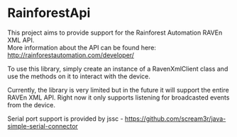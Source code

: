 # RainforestApi
This project aims to provide support for the Rainforest Automation RAVEn XML API.  
More information about the API can be found here: http://rainforestautomation.com/developer/

To use this library, simply create an instance of a RavenXmlClient class and use the methods on it to interact
with the device.

Currently, the library is very limited but in the future it will support the entire RAVEn XML API.  Right now it only
supports listening for broadcasted events from the device.

Serial port support is provided by jssc - https://github.com/scream3r/java-simple-serial-connector